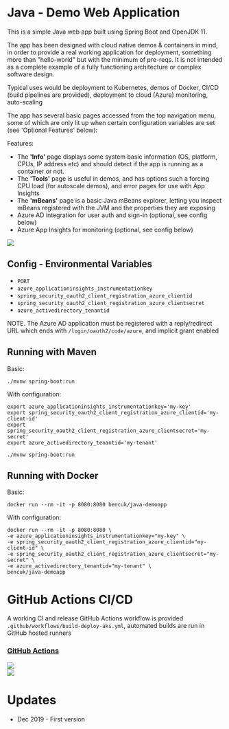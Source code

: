 # Java - Demo Web Application
This is a simple Java web app built using Spring Boot and OpenJDK 11.

The app has been designed with cloud native demos & containers in mind, in order to provide a real working application for deployment, something more than "hello-world" but with the minimum of pre-reqs. It is not intended as a complete example of a fully functioning architecture or complex software design.

Typical uses would be deployment to Kubernetes, demos of Docker, CI/CD (build pipelines are provided), deployment to cloud (Azure) monitoring, auto-scaling

The app has several basic pages accessed from the top navigation menu, some of which are only lit up when certain configuration variables are set (see 'Optional Features' below):

Features:
- The **'Info'** page displays some system basic information (OS, platform, CPUs, IP address etc) and should detect if the app is running as a container or not. 
 - The **'Tools'** page is useful in demos, and has options such a forcing CPU load (for autoscale demos), and error pages for use with App Insights
 - The **'mBeans'** page is a basic Java mBeans explorer, letting you inspect mBeans registered with the JVM and the properties they are exposing
- Azure AD integration for user auth and sign-in (optional, see config below)
- Azure App Insights for monitoring (optional, see config below)

![](https://user-images.githubusercontent.com/14982936/71443390-87cd0680-2702-11ea-857c-63d34a6e1306.png)

## Config - Environmental Variables
* `PORT`
* `azure_applicationinsights_instrumentationkey`
* `spring_security_oauth2_client_registration_azure_clientid`
* `spring_security_oauth2_client_registration_azure_clientsecret`
* `azure_activedirectory_tenantid`

NOTE. The Azure AD application must be registered with a reply/redirect URL which ends with `/login/oauth2/code/azure`, and implicit grant enabled

## Running with Maven
Basic:
```
./mvnw spring-boot:run
```

With configuration:
```
export azure_applicationinsights_instrumentationkey='my-key'
export spring_security_oauth2_client_registration_azure_clientid='my-client-id'
export spring_security_oauth2_client_registration_azure_clientsecret='my-secret'
export azure_activedirectory_tenantid='my-tenant'

./mvnw spring-boot:run
```

## Running with Docker
Basic:
```
docker run --rm -it -p 8080:8080 bencuk/java-demoapp
```

With configuration:
```
docker run --rm -it -p 8080:8080 \
-e azure_applicationinsights_instrumentationkey="my-key" \
-e spring_security_oauth2_client_registration_azure_clientid="my-client-id" \
-e spring_security_oauth2_client_registration_azure_clientsecret="my-secret" \
-e azure_activedirectory_tenantid="my-tenant" \
bencuk/java-demoapp
```


# GitHub Actions CI/CD 
A working CI and release GitHub Actions workflow is provided `.github/workflows/build-deploy-aks.yml`, automated builds are run in GitHub hosted runners

### [GitHub Actions](https://github.com/benc-uk/java-demoapp/actions)

![](https://img.shields.io/github/workflow/status/benc-uk/java-demoapp/Build%20%26%20Deploy%20AKS)  
![](https://img.shields.io/github/last-commit/benc-uk/java-demoapp)  


# Updates
* Dec 2019 - First version 
